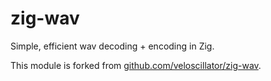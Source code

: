 # zig-wav

Simple, efficient wav decoding + encoding in Zig.

This module is forked from [github.com/veloscillator/zig-wav](https://github.com/veloscillator/zig-wav).
